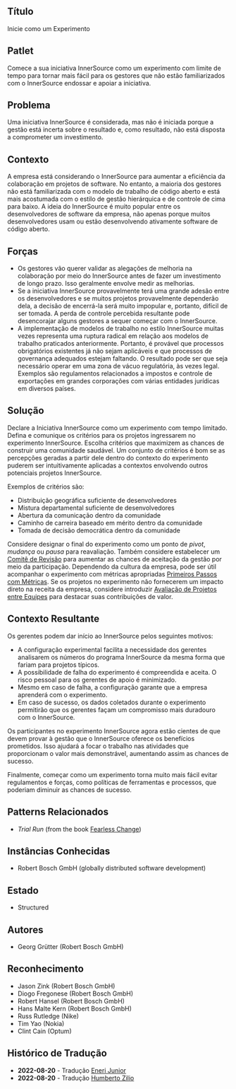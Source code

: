 ## Título

Inicie como um Experimento

## Patlet

Comece a sua iniciativa InnerSource como um experimento com limite de tempo para tornar mais fácil para os gestores que não estão familiarizados com o InnerSource endossar e apoiar a iniciativa.

## Problema

Uma iniciativa InnerSource é considerada, mas não é iniciada porque a gestão está incerta sobre o resultado e, como resultado, não está disposta a comprometer um investimento.

## Contexto

A empresa está considerando o InnerSource para aumentar a eficiência da colaboração em projetos de software. No entanto, a maioria dos gestores não está familiarizada com o modelo de trabalho de código aberto e está mais acostumada com o estilo de gestão hierárquica e de controle de cima para baixo. A ideia do InnerSource é muito popular entre os desenvolvedores de software da empresa, não apenas porque muitos desenvolvedores usam ou estão desenvolvendo ativamente software de código aberto.

## Forças

- Os gestores vão querer validar as alegações de melhoria na colaboração por meio do InnerSource antes de fazer um investimento de longo prazo. Isso geralmente envolve medir as melhorias.
- Se a iniciativa InnerSource provavelmente terá uma grande adesão entre os desenvolvedores e se muitos projetos provavelmente dependerão dela, a decisão de encerrá-la será muito impopular e, portanto, difícil de ser tomada. A perda de controle percebida resultante pode desencorajar alguns gestores a sequer começar com o InnerSource.
- A implementação de modelos de trabalho no estilo InnerSource muitas vezes representa uma ruptura radical em relação aos modelos de trabalho praticados anteriormente. Portanto, é provável que processos obrigatórios existentes já não sejam aplicáveis e que processos de governança adequados estejam faltando. O resultado pode ser que seja necessário operar em uma zona de vácuo regulatória, às vezes legal. Exemplos são regulamentos relacionados a impostos e controle de exportações em grandes corporações com várias entidades jurídicas em diversos países.

## Solução

Declare a Iniciativa InnerSource como um experimento com tempo limitado. Defina e comunique os critérios para os projetos ingressarem no experimento InnerSource. Escolha critérios que maximizem as chances de construir uma comunidade saudável. Um conjunto de critérios é bom se as percepções geradas a partir dele dentro do contexto do experimento puderem ser intuitivamente aplicadas a contextos envolvendo outros potenciais projetos InnerSource.

Exemplos de critérios são:

- Distribuição geográfica suficiente de desenvolvedores
- Mistura departamental suficiente de desenvolvedores
- Abertura da comunicação dentro da comunidade
- Caminho de carreira baseado em mérito dentro da comunidade
- Tomada de decisão democrática dentro da comunidade

Considere designar o final do experimento como um ponto de _pivot_, _mudança_ ou _pausa_ para reavaliação. Também considere estabelecer um [Comitê de Revisão](review-committee.md) para aumentar as chances de aceitação da gestão por meio da participação. Dependendo da cultura da empresa, pode ser útil acompanhar o experimento com métricas apropriadas [Primeiros Passos com Métricas](../1-initial/introducing-metrics-in-innersource.md). Se os projetos no experimento não fornecerem um impacto direto na receita da empresa, considere introduzir [Avaliação de Projetos entre Equipes](crossteam-project-valuation.md) para destacar suas contribuições de valor.

## Contexto Resultante

Os gerentes podem dar início ao InnerSource pelos seguintes motivos:

- A configuração experimental facilita a necessidade dos gerentes analisarem os números do programa InnerSource da mesma forma que fariam para projetos típicos.
- A possibilidade de falha do experimento é compreendida e aceita. O risco pessoal para os gerentes de apoio é minimizado.
- Mesmo em caso de falha, a configuração garante que a empresa aprenderá com o experimento.
- Em caso de sucesso, os dados coletados durante o experimento permitirão que os gerentes façam um compromisso mais duradouro com o InnerSource.

Os participantes no experimento InnerSource agora estão cientes de que devem provar à gestão que o InnerSource oferece os benefícios prometidos. Isso ajudará a focar o trabalho nas atividades que proporcionam o valor mais demonstrável, aumentando assim as chances de sucesso.

Finalmente, começar como um experimento torna muito mais fácil evitar regulamentos e forças, como políticas de ferramentas e processos, que poderiam diminuir as chances de sucesso.

## Patterns Relacionados

- _Trial Run_ (from the book [Fearless Change](https://fearlesschangepatterns.com/))

## Instâncias Conhecidas

- Robert Bosch GmbH (globally distributed software development)

## Estado

* Structured

## Autores

- Georg Grütter (Robert Bosch GmbH)

## Reconhecimento

- Jason Zink (Robert Bosch GmbH)
- Diogo Fregonese (Robert Bosch GmbH)
- Robert Hansel (Robert Bosch GmbH)
- Hans Malte Kern (Robert Bosch GmbH)
- Russ Rutledge (Nike)
- Tim Yao (Nokia)
- Clint Cain (Optum)

## Histórico de Tradução

- **2022-08-20** - Tradução [Eneri Junior](https://github.com/jrcosta)
- **2022-08-20** - Tradução [Humberto Zilio](https://github.com/zilio)
